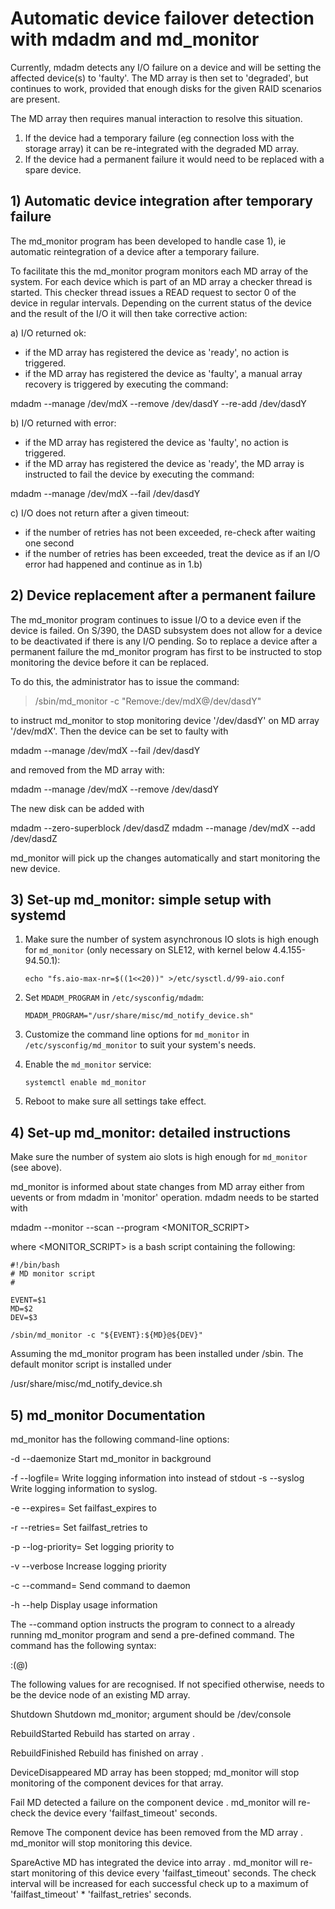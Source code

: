 
# Automatic device failover detection with mdadm and md_monitor

Currently, mdadm detects any I/O failure on a device and will be
setting the affected device(s) to 'faulty'. The MD array is then set
to 'degraded', but continues to work, provided that enough disks for
the given RAID scenarios are present.

The MD array then requires manual interaction to resolve this situation.
1) If the device had a temporary failure (eg connection loss with
   the storage array) it can be re-integrated with the degraded
   MD array.
2) If the device had a permanent failure it would need to be
   replaced with a spare device.

## 1) Automatic device integration after temporary failure

The md_monitor program has been developed to handle case 1), ie
automatic reintegration of a device after a temporary failure.

To facilitate this the md_monitor program monitors each MD array of
the system. For each device which is part of an MD array a checker
thread is started. This checker thread issues a READ request to
sector 0 of the device in regular intervals. Depending on the
current status of the device and the result of the I/O it will then
take corrective action:

a) I/O returned ok:
   - if the MD array has registered the device as 'ready', no
     action is triggered.
   - if the MD array has registered the device as 'faulty', a
     manual array recovery is triggered by executing the command:

  mdadm --manage /dev/mdX --remove /dev/dasdY --re-add /dev/dasdY

b) I/O returned with error:
   - if the MD array has registered the device as 'faulty', no
     action is triggered.
   - if the MD array has registered the device as 'ready', the
     MD array is instructed to fail the device by executing the
     command:

 mdadm --manage /dev/mdX --fail /dev/dasdY

c) I/O does not return after a given timeout:
   - if the number of retries has not been exceeded, re-check
     after waiting one second
   - if the number of retries has been exceeded, treat the
     device as if an I/O error had happened and continue
     as in 1.b)

## 2) Device replacement after a permanent failure

The md_monitor program continues to issue I/O to a device even if
the device is failed. On S/390, the DASD subsystem does not allow
for a device to be deactivated if there is any I/O pending.
So to replace a device after a permanent failure the md_monitor
program has first to be instructed to stop monitoring the device
before it can be replaced.

To do this, the administrator has to issue the command:

> /sbin/md_monitor -c "Remove:/dev/mdX@/dev/dasdY"

to instruct md_monitor to stop monitoring device '/dev/dasdY' on MD
array '/dev/mdX'. Then the device can be set to faulty with

mdadm --manage /dev/mdX --fail /dev/dasdY

and removed from the MD array with:

mdadm --manage /dev/mdX --remove /dev/dasdY

The new disk can be added with

mdadm --zero-superblock /dev/dasdZ
mdadm --manage /dev/mdX --add /dev/dasdZ

md_monitor will pick up the changes automatically and start
monitoring the new device.


## 3) Set-up md_monitor: simple setup with systemd

 1. Make sure the number of system asynchronous IO slots is high enough for
`md_monitor` (only necessary on SLE12, with kernel below 4.4.155-94.50.1):

        echo "fs.aio-max-nr=$((1<<20))" >/etc/sysctl.d/99-aio.conf

 2. Set `MDADM_PROGRAM` in `/etc/sysconfig/mdadm`:

        MDADM_PROGRAM="/usr/share/misc/md_notify_device.sh"

 3. Customize the command line options for `md_monitor` in
`/etc/sysconfig/md_monitor` to suit your system's needs.

 4. Enable the `md_monitor` service:

        systemctl enable md_monitor

 5. Reboot to make sure all settings take effect.

## 4) Set-up md_monitor: detailed instructions

Make sure the number of system aio slots is high enough for `md_monitor` (see above).

md_monitor is informed about state changes from MD array either from
uevents or from mdadm in 'monitor' operation.
mdadm needs to be started with

mdadm --monitor --scan --program <MONITOR_SCRIPT>

where <MONITOR_SCRIPT> is a bash script containing the following:

    #!/bin/bash
    # MD monitor script
    #
    
    EVENT=$1
    MD=$2
    DEV=$3
    
    /sbin/md_monitor -c "${EVENT}:${MD}@${DEV}"

Assuming the md_monitor program has been installed under /sbin.
The default monitor script is installed under

/usr/share/misc/md_notify_device.sh


## 5) md_monitor Documentation

md_monitor has the following command-line options:

-d
--daemonize   Start md_monitor in background

-f <file>
--logfile=<file>	Write logging information into <file>
			instead of stdout
-s
--syslog		Write logging information to syslog.

-e <num>
--expires=<num>		Set failfast_expires to <num>

-r <num>
--retries=<num>		Set failfast_retries to <num>

-p <prio>
--log-priority=<prio>	Set logging priority to <num>

-v
--verbose		Increase logging priority

-c <cmd>
--command=<cmd>		Send command <cmd> to daemon

-h
--help			Display usage information

The --command option instructs the program to connect to a already
running md_monitor program and send a pre-defined command. The command
has the following syntax:

<cmd>:<md>(@<dev>)

The following values for <cmd> are recognised. If not specified
otherwise, <md> needs to be the device node of an existing MD array.

Shutdown      	     Shutdown md_monitor;
		     <md> argument should be /dev/console

RebuildStarted	     Rebuild has started on array <md>.

RebuildFinished	     Rebuild has finished on array <md>.

DeviceDisappeared    MD array has been stopped; md_monitor will stop
		     monitoring of the component devices for that
		     array.

Fail		     MD detected a failure on the component
		     device <dev>. md_monitor will re-check the device
		     every 'failfast_timeout' seconds.

Remove		     The component device <dev> has been removed
		     from the MD array <md>. md_monitor will stop
		     monitoring this device.

SpareActive	     MD has integrated the device <dev> into array
		     <md>. md_monitor will re-start monitoring of
		     this device every 'failfast_timeout' seconds.
		     The check interval will be increased for each
		     successful check up to a maximum of
		     'failfast_timeout' * 'failfast_retries' seconds.

	

		
